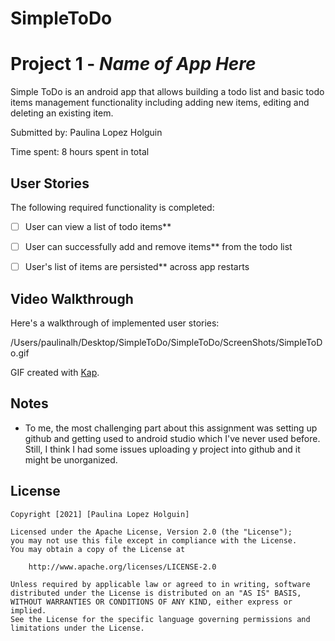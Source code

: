 # SimpleToDo
 # Project 1 - *Name of App Here*

Simple ToDo is an android app that allows building a todo list and basic todo items management functionality including adding new items, editing and deleting an existing item.

Submitted by: Paulina Lopez Holguin

Time spent: 8 hours spent in total

## User Stories

The following required functionality is completed:

* [ ] User can view a list of todo items**
* [ ] User can successfully add and remove items** from the todo list
* [ ] User's list of items are persisted** across app restarts


## Video Walkthrough

Here's a walkthrough of implemented user stories:

/Users/paulinalh/Desktop/SimpleToDo/SimpleToDo/ScreenShots/SimpleToDo.gif

GIF created with [Kap](https://getkap.co/).

## Notes

- To me, the most challenging part about this assignment was setting up github and getting used
to android studio which I've never used before. Still, I think I had some issues uploading y project
into github and it might be unorganized. 

## License

    Copyright [2021] [Paulina Lopez Holguin]

    Licensed under the Apache License, Version 2.0 (the "License");
    you may not use this file except in compliance with the License.
    You may obtain a copy of the License at

        http://www.apache.org/licenses/LICENSE-2.0

    Unless required by applicable law or agreed to in writing, software
    distributed under the License is distributed on an "AS IS" BASIS,
    WITHOUT WARRANTIES OR CONDITIONS OF ANY KIND, either express or implied.
    See the License for the specific language governing permissions and
    limitations under the License.
